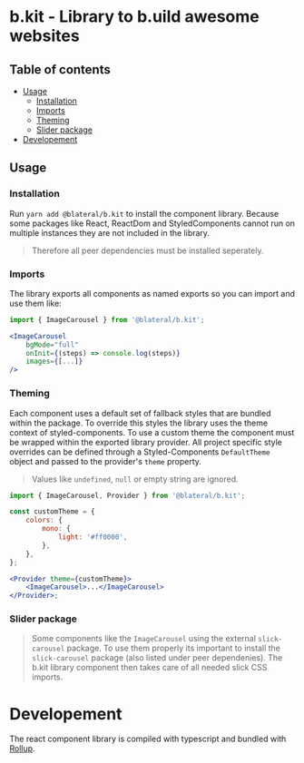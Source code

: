 # b.kit - Library to b.uild awesome websites

## Table of contents

-   [Usage](#usage)
    -   [Installation](#installation)
    -   [Imports](#imports)
    -   [Theming](#theming)
    -   [Slider package](#slider-package)
-   [Developement](#developement)

## Usage

### Installation

Run `yarn add @blateral/b.kit` to install the component library. Because some packages like React, ReactDom and StyledComponents cannot run on multiple instances they are not included in the library.

> Therefore all peer dependencies must be installed seperately.

### Imports

The library exports all components as named exports so you can import and use them like:

```jsx
import { ImageCarousel } from '@blateral/b.kit';

<ImageCarousel
    bgMode="full"
    onInit={(steps) => console.log(steps)}
    images={[...]}
/>
```

### Theming

Each component uses a default set of fallback styles that are bundled within the package. To override this styles the library uses the theme context of styled-components. To use a custom theme the component must be wrapped within the exported library provider. All project specific style overrides can be defined through a Styled-Components `DefaultTheme` object and passed to the provider's `theme` property.

> Values like `undefined`, `null` or empty string are ignored.

```jsx
import { ImageCarousel, Provider } from '@blateral/b.kit';

const customTheme = {
    colors: {
        mono: {
            light: '#ff0000',
        },
    },
};

<Provider theme={customTheme}>
    <ImageCarousel>...</ImageCarousel>
</Provider>;
```

### Slider package

> Some components like the `ImageCarousel` using the external `slick-carousel` package. To use them properly its important to install the `slick-carousel` package (also listed under peer dependenies). The b.kit library component then takes care of all needed slick CSS imports.

# Developement

The react component library is compiled with typescript and bundled with [Rollup](https://www.npmjs.com/package/rollup).
